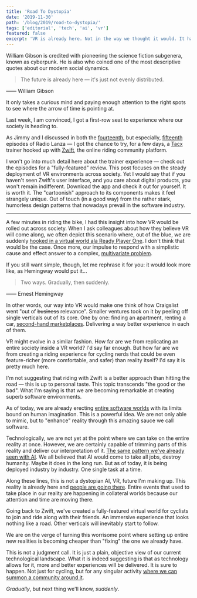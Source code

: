 ```yaml
---
title: 'Road To Dystopia'
date: '2019-11-30'
path: '/blog/2019/road-to-dystopia/'
tags: ['editorial', 'tech', 'ai', 'vr']
featured: false
excerpt: 'VR is already here. Not in the way we thought it would. It has not suddenly taken over the world at once, creating a fully-featured Ready Player One reality. However, its rollout shares the playbook with other technologies such as AI — and there is a ton we can learn from them.'
---
```


William Gibson is credited with pioneering the science fiction subgenera, known as cyberpunk. He is also who coined one of the most descriptive quotes about our modern social dynamics.

> The future is already here — it's just not evenly distributed.

—— William Gibson

It only takes a curious mind and paying enough attention to the right spots to see where the arrow of time is pointing at.

Last week, I am convinced, I got a first-row seat to experience where our society is heading to.

As Jimmy and I discussed in both the [fourteenth](https://radiolanza.simplecast.com/episodes/14), but especially, [fifteenth](https://radiolanza.simplecast.com/episodes/15) episodes of Radio Lanza — I got the chance to try, for a few days, a [Tacx](https://tacx.com) trainer hooked up with [Zwift](https://zwift.com), the online riding community platform.

I won't go into much detail here about the trainer experience — check out the episodes for a "fully-featured" review. This post focuses on the steady deployment of VR environments across society. Yet I would say that if you haven't seen Zwift's user interface, and you care about digital products, you won't remain indifferent. Download the app and check it out for yourself. It is worth it. The "cartoonish" approach to its components makes it feel strangely unique. Out of touch (in a good way) from the rather stark, humorless design patterns that nowadays prevail in the software industry.

---

A few minutes in riding the bike, I had this insight into how VR would be rolled out across society. When I ask colleagues about how they believe VR will come along, we often depict this scenario where, out of the blue, we are suddenly [hooked in a virtual world ala Ready Player One](/blog/2018/ready-player-one). I don't think that would be the case. Once more, our impulse to respond with a simplistic cause and effect answer to a complex, [multivariate problem](/blog/2019/fooled-by-randomness).

If you still want simple, though, let me rephrase it for you: it would look more like, as Hemingway would put it...

> Two ways. Gradually, then suddenly.

—— Ernest Hemingway

In other words, our way into VR would make one think of how Craigslist went "out of ~~business~~ relevance". Smaller ventures took on it by peeling off single verticals out of its core. One by one: finding an apartment, renting a car, [second-hand marketplaces](/blog/2015/ebay). Delivering a way better experience in each of them.

VR might evolve in a similar fashion. How far are we from replicating an entire society inside a VR world? I'd say far enough. But how far are we from creating a riding experience for cycling nerds that could be even feature-richer (more comfortable, and safer) than reality itself? I'd say it is pretty much here.

I'm not suggesting that riding with Zwift is a better approach than hitting the road — this is up to personal taste. This topic transcends "the good or the bad". What I'm saying is that we are becoming remarkable at creating superb software environments.

As of today, we are already erecting [entire software worlds](https://youtu.be/gUnxzVOs3rk) with its limits bound on human imagination. This is a powerful idea. We are not only able to mimic, but to "enhance" reality through this amazing sauce we call software.

Technologically, we are not yet at the point where we can take on the entire reality at once. However, we are certainly capable of trimming parts of this reality and deliver our interpretation of it. [The same pattern we've already seen with AI](/blog/2016/google-ai-play-go). We all believed that AI would come to take all jobs, destroy humanity. Maybe it does in the long run. But as of today, it is being deployed industry by industry. One single task at a time.

Along these lines, this is not a dystopian AI, VR, future I'm making up. This reality is already here and [people are going there](https://www.theverge.com/2019/12/14/21020296/star-wars-the-rise-of-skywalker-fortnite-jj-abrams-lightsabers). Entire events that used to take place in our reality are happening in collateral worlds because our attention and time are moving there.

Going back to Zwift, we've created a fully-featured virtual world for cyclists to join and ride along with their friends. An immersive experience that looks nothing like a road. Other verticals will inevitably start to follow.

We are on the verge of turning this worrisome point where setting up entire new realities is becoming cheaper than "fixing" the one we already have.

This is not a judgment call. It is just a plain, objective view of our current technological landscape. What it is indeed suggesting is that as technology allows for it, more and better experiences will be delivered. It is sure to happen. Not just for cycling, but for any singular activity [where we can summon a community around it](/blog/2017/building-our-community).

_Gradually_, but next thing we'll know, _suddenly_.
